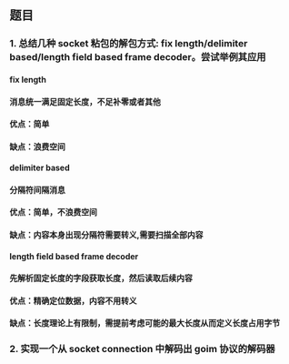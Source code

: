 ## 题目

### 1. 总结几种 socket 粘包的解包方式: fix length/delimiter based/length field based frame decoder。尝试举例其应用

#### fix length
#### 消息统一满足固定长度，不足补零或者其他
#### 优点：简单 
#### 缺点：浪费空间

#### delimiter based
#### 分隔符间隔消息
#### 优点：简单，不浪费空间
#### 缺点：内容本身出现分隔符需要转义,需要扫描全部内容

#### length field based frame decoder
#### 先解析固定长度的字段获取长度，然后读取后续内容
#### 优点：精确定位数据，内容不用转义
#### 缺点：长度理论上有限制，需提前考虑可能的最大长度从而定义长度占用字节

### 2. 实现一个从 socket connection 中解码出 goim 协议的解码器

